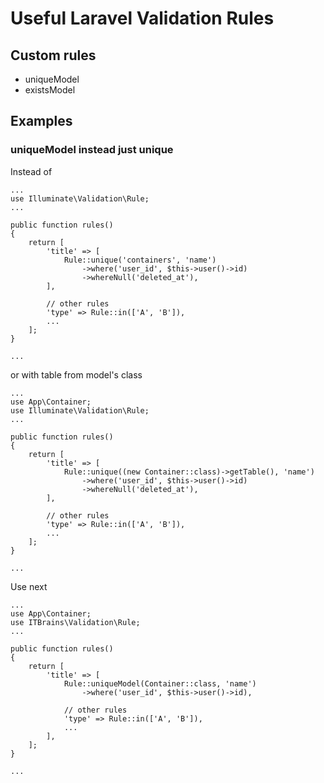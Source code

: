 # Useful Laravel Validation Rules

## Custom rules

* uniqueModel 
* existsModel

## Examples

### uniqueModel instead just unique 

Instead of 
```
...
use Illuminate\Validation\Rule;
...

public function rules()
{
    return [
        'title' => [
            Rule::unique('containers', 'name')
                ->where('user_id', $this->user()->id)
                ->whereNull('deleted_at'),
        ],
        
        // other rules
        'type' => Rule::in(['A', 'B']),
        ...
    ];
}

...
```

or with table from model's class

```
...
use App\Container;
use Illuminate\Validation\Rule;
...

public function rules()
{
    return [
        'title' => [
            Rule::unique((new Container::class)->getTable(), 'name')
                ->where('user_id', $this->user()->id)
                ->whereNull('deleted_at'),
        ],
        
        // other rules
        'type' => Rule::in(['A', 'B']),
        ...
    ];
}

...
```

Use next

```
...
use App\Container;
use ITBrains\Validation\Rule;
...

public function rules()
{
    return [
        'title' => [
            Rule::uniqueModel(Container::class, 'name')
                ->where('user_id', $this->user()->id),
                
            // other rules
            'type' => Rule::in(['A', 'B']),
            ...
        ],
    ];
}

...
```